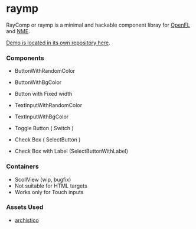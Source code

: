 raymp
===================
RayComp or raymp is a minimal and hackable component libray for [OpenFL][2] and [NME][3].  

[Demo is located in its own repository here][4].


### Components 

 - ButtonWithRandomColor
 - ButtonWithBgColor
 - Button with Fixed width

 - TextInputWithRandomColor
 - TextInputWithBgColor

 - Toggle Button ( Switch )
 - Check Box ( SelectButton )
 - Check Box with Label (SelectButtonWithLabel)

### Containers

 - ScollView (wip, bugfix)
  - Not suitable for HTML targets
  - Works only for Touch inputs 


### Assets Used
 - [archistico][1]





[1]: https://www.fontsquirrel.com/fonts/archistico
[2]: https://github.com/openfl/openfl
[3]: https://github.com/nmehost/nme
[4]: https://github.com/saumya/OpenFLGame